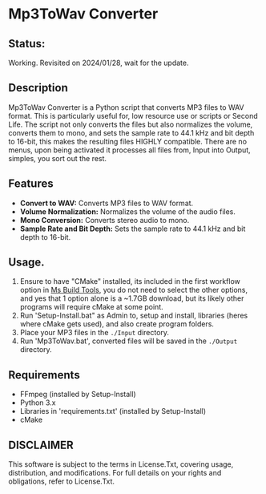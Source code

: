 # Mp3ToWav Converter
## Status:
Working. Revisited on 2024/01/28, wait for the update.  

## Description
Mp3ToWav Converter is a Python script that converts MP3 files to WAV format. This is particularly useful for, low resource use or scripts or Second Life. The script not only converts the files but also normalizes the volume, converts them to mono, and sets the sample rate to 44.1 kHz and bit depth to 16-bit, this makes the resulting files HIGHLY compatible. There are no menus, upon being activated it processes all files from, Input into Output, simples, you sort out the rest.

## Features
- **Convert to WAV:** Converts MP3 files to WAV format.
- **Volume Normalization:** Normalizes the volume of the audio files.
- **Mono Conversion:** Converts stereo audio to mono.
- **Sample Rate and Bit Depth:** Sets the sample rate to 44.1 kHz and bit depth to 16-bit.

## Usage.
1. Ensure to have "CMake" installed, its included in the first workflow option in [Ms Build Tools](https://download.visualstudio.microsoft.com/download/pr/94f523ce-4fb4-4d35-83ec-e749572654de/0aae346343e0f03dfe88496cbf3c6fdc2a212f617fd2960daa72727acb97c861/vs_BuildTools.exe), you do not need to select the other options, and yes that 1 option alone is a ~1.7GB download, but its likely other programs will require cMake at some point.
2. Run 'Setup-Install.bat" as Admin to, setup and install, libraries (heres where cMake gets used), and also create program folders. 
3. Place your MP3 files in the `./Input` directory.
4. Run 'Mp3ToWav.bat', converted files will be saved in the `./Output` directory.

## Requirements
- FFmpeg (installed by Setup-Install)
- Python 3.x
- Libraries in 'requirements.txt' (installed by Setup-Install)
- cMake

## DISCLAIMER
This software is subject to the terms in License.Txt, covering usage, distribution, and modifications. For full details on your rights and obligations, refer to License.Txt.
